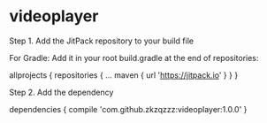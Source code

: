 # videoplayer

Step 1. Add the JitPack repository to your build file

For Gradle:
Add it in your root build.gradle at the end of repositories:

allprojects {
		repositories {
			...
			maven { url 'https://jitpack.io' }
		}
	}
  
Step 2. Add the dependency

dependencies {
	        compile 'com.github.zkzqzzz:videoplayer:1.0.0'
	}
